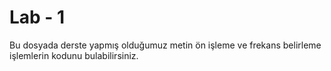 # Lab - 1

Bu dosyada derste yapmış olduğumuz metin ön işleme ve frekans belirleme işlemlerin kodunu bulabilirsiniz.


